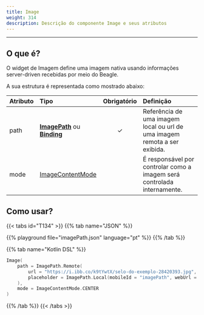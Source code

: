 ```yaml
---
title: Image
weight: 314
description: Descrição do componente Image e seus atributos
---
```


---

## O que é?

O widget de Imagem define uma imagem nativa usando informações server-driven recebidas por meio do Beagle.  

A sua estrutura é representada como mostrado abaixo: 

| **Atributo** | **Tipo** | Obrigatório | **Definição** |
| :--- | :--- | :---: | :--- |
| path | [**ImagePath**](imagepath) ou [**Binding**](../../../../contexto/#binding) | ✓ | Referência de uma imagem local ou url de uma imagem remota a ser exibida. |
| mode | [ImageContentMode](imagecontentmode) |   | É responsável por controlar como a imagem será controlada internamente. |

## Como usar?

{{< tabs id="T134" >}}
{{% tab name="JSON" %}}
<!-- json-playground:imagePath.json
{
   "_beagleComponent_":"beagle:image",
   "path":{
      "_beagleImagePath_":"remote",
      "url":"https://i.ibb.co/k9tYwtX/selo-do-exemplo-28420393.jpg",
      "placeholder":{
        "mobileId": "imagePath",
        "webUrl": "/imagePath.png"
      }
   },
   "mode":"CENTER"
}
-->
{{% playground file="imagePath.json" language="pt" %}}
{{% /tab %}}

{{% tab name="Kotlin DSL" %}}
```kotlin
Image(
    path = ImagePath.Remote(
        url = "https://i.ibb.co/k9tYwtX/selo-do-exemplo-28420393.jpg",
        placeholder = ImagePath.Local(mobileId = "imagePath", webUrl = "/imagePath.png")
    ),
    mode = ImageContentMode.CENTER
)
```
{{% /tab %}}
{{< /tabs >}}
